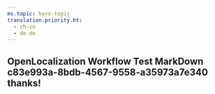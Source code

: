 ```yaml
---
ms.topic: hero-topic
translation.priority.ht: 
  - zh-cn
  - de-de
---
```

## OpenLocalization Workflow Test MarkDown c83e993a-8bdb-4567-9558-a35973a7e340 thanks!

